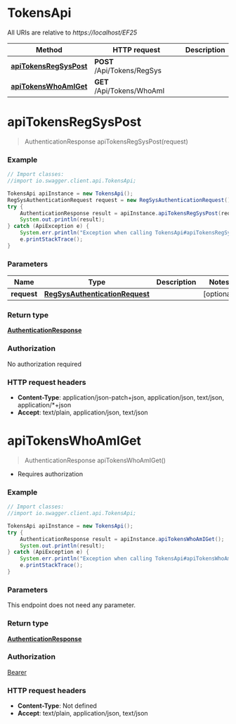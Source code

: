 # TokensApi

All URIs are relative to *https://localhost/EF25*

Method | HTTP request | Description
------------- | ------------- | -------------
[**apiTokensRegSysPost**](TokensApi.md#apiTokensRegSysPost) | **POST** /Api/Tokens/RegSys | 
[**apiTokensWhoAmIGet**](TokensApi.md#apiTokensWhoAmIGet) | **GET** /Api/Tokens/WhoAmI | 


<a name="apiTokensRegSysPost"></a>
# **apiTokensRegSysPost**
> AuthenticationResponse apiTokensRegSysPost(request)



### Example
```java
// Import classes:
//import io.swagger.client.api.TokensApi;

TokensApi apiInstance = new TokensApi();
RegSysAuthenticationRequest request = new RegSysAuthenticationRequest(); // RegSysAuthenticationRequest | 
try {
    AuthenticationResponse result = apiInstance.apiTokensRegSysPost(request);
    System.out.println(result);
} catch (ApiException e) {
    System.err.println("Exception when calling TokensApi#apiTokensRegSysPost");
    e.printStackTrace();
}
```

### Parameters

Name | Type | Description  | Notes
------------- | ------------- | ------------- | -------------
 **request** | [**RegSysAuthenticationRequest**](RegSysAuthenticationRequest.md)|  | [optional]

### Return type

[**AuthenticationResponse**](AuthenticationResponse.md)

### Authorization

No authorization required

### HTTP request headers

 - **Content-Type**: application/json-patch+json, application/json, text/json, application/*+json
 - **Accept**: text/plain, application/json, text/json

<a name="apiTokensWhoAmIGet"></a>
# **apiTokensWhoAmIGet**
> AuthenticationResponse apiTokensWhoAmIGet()



  * Requires authorization   

### Example
```java
// Import classes:
//import io.swagger.client.api.TokensApi;

TokensApi apiInstance = new TokensApi();
try {
    AuthenticationResponse result = apiInstance.apiTokensWhoAmIGet();
    System.out.println(result);
} catch (ApiException e) {
    System.err.println("Exception when calling TokensApi#apiTokensWhoAmIGet");
    e.printStackTrace();
}
```

### Parameters
This endpoint does not need any parameter.

### Return type

[**AuthenticationResponse**](AuthenticationResponse.md)

### Authorization

[Bearer](../README.md#Bearer)

### HTTP request headers

 - **Content-Type**: Not defined
 - **Accept**: text/plain, application/json, text/json

